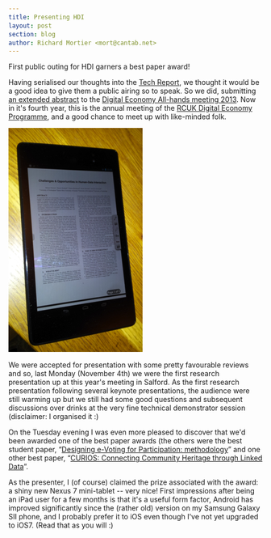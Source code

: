```yaml
---
title: Presenting HDI
layout: post
section: blog
author: Richard Mortier <mort@cantab.net>
---
```


First public outing for HDI garners a best paper award!

Having serialised our thoughts into the [Tech Report][hdi-tr], we thought it
would be a good idea to give them a public airing so to speak. So we did,
submitting [an extended abstract][hdi-paper] to the [Digital Economy All-hands
meeting 2013][de2013]. Now in it's fourth year, this is the annual meeting of
the [RCUK Digital Economy
Programme](http://www.rcuk.ac.uk/research/xrcprogrammes/Digital/Pages/home.aspx),
and a good chance to meet up with like-minded folk.

<div class="media">
  <div class="pull-right">
    <img class="img-thumbnail img-responsive media-object"
         src="/img/nexus-7.png" alt="nexus 7"
         />
  </div>
  <div class="media-body">
    <p>
      We were accepted for presentation with some pretty favourable reviews and
      so, last Monday (November 4th) we were the first research presentation up
      at this year's meeting in Salford. As the first research presentation
      following several keynote presentations, the audience were still warming
      up but we still had some good questions and subsequent discussions over
      drinks at the very fine technical demonstrator session (disclaimer: I
      organised it :)
    </p>
  </div>

  <p>
    On the Tuesday evening I was even more pleased to discover that we'd been
    awarded one of the best paper awards (the others were the best student
    paper, &ldquo;<a
    href="http://de2013.org/wp-content/uploads/2013/09/de2013_submission_51.pdf">Designing
    e-Voting for Participation: methodology</a>&rdquo; and one other best
    paper, &ldquo;<a
    href="http://de2013.org/wp-content/uploads/2013/09/de2013_submission_28.pdf">CURIOS:
    Connecting Community Heritage through Linked Data</a>&rdquo;.
  </p>
  <p>
    As the presenter, I (of course) claimed the prize associated with the
    award: a shiny new Nexus 7 mini-tablet -- very nice! First impressions
    after being an iPad user for a few months is that it's a useful form
    factor, Android has improved significantly since the (rather old) version
    on my Samsung Galaxy SII phone, and I probably prefer it to iOS even
    though I've not yet upgraded to iOS7. (Read that as you will :)
  </p>


</div>

[mort]: http://www.cs.nott.ac.uk/~rmm/
[hamed]: http://www.eecs.qmul.ac.uk/~hamed/public/Hamed.html
[hdi-paper]: http://www.cs.nott.ac.uk/~rmm/papers/pdf/de13-hdi.pdf
[hdi-tr]: http://www.cl.cam.ac.uk/techreports/UCAM-CL-TR-837.html
[dataware-paper]: http://www.cs.nott.ac.uk/~rmm/papers/pdf/de13-risks-data-sharing.pdf
[info]: mailto:info@hdiresearch.org
[de2013]: http://de2013.org/
